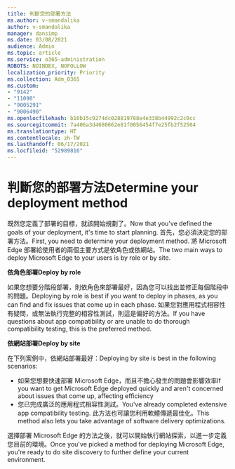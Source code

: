 ```yaml
---
title: 判斷您的部署方法
ms.author: v-smandalika
author: v-smandalika
manager: dansimp
ms.date: 03/08/2021
audience: Admin
ms.topic: article
ms.service: o365-administration
ROBOTS: NOINDEX, NOFOLLOW
localization_priority: Priority
ms.collection: Adm_O365
ms.custom:
- "9142"
- "11090"
- "9005291"
- "9006490"
ms.openlocfilehash: b10b15c9274dc028819788e4e338b44992c2c0cc
ms.sourcegitcommit: 7a406a3d4680662e81f0056454f7e25fb2f52504
ms.translationtype: HT
ms.contentlocale: zh-TW
ms.lasthandoff: 06/17/2021
ms.locfileid: "52989816"
---
```

# <a name="determine-your-deployment-method"></a><span data-ttu-id="227d0-102">判斷您的部署方法</span><span class="sxs-lookup"><span data-stu-id="227d0-102">Determine your deployment method</span></span>

<span data-ttu-id="227d0-103">既然您定義了部署的目標，就該開始規劃了。</span><span class="sxs-lookup"><span data-stu-id="227d0-103">Now that you've defined the goals of your deployment, it's time to start planning.</span></span> <span data-ttu-id="227d0-104">首先，您必須決定您的部署方法。</span><span class="sxs-lookup"><span data-stu-id="227d0-104">First, you need to determine your deployment method.</span></span> <span data-ttu-id="227d0-105">將 Microsoft Edge 部署給使用者的兩個主要方式是依角色或依網站。</span><span class="sxs-lookup"><span data-stu-id="227d0-105">The two main ways to deploy Microsoft Edge to your users is by role or by site.</span></span>

<span data-ttu-id="227d0-106">**依角色部署**</span><span class="sxs-lookup"><span data-stu-id="227d0-106">**Deploy by role**</span></span>

<span data-ttu-id="227d0-107">如果您想要分階段部署，則依角色來部署最好，因為您可以找出並修正每個階段中的問題。</span><span class="sxs-lookup"><span data-stu-id="227d0-107">Deploying by role is best if you want to deploy in phases, as you can find and fix issues that come up in each phase.</span></span> <span data-ttu-id="227d0-108">如果您對應用程式相容性有疑問，或無法執行完整的相容性測試，則這是偏好的方法。</span><span class="sxs-lookup"><span data-stu-id="227d0-108">If you have questions about app compatibility or are unable to do thorough compatibility testing, this is the preferred method.</span></span>

<span data-ttu-id="227d0-109">**依網站部署**</span><span class="sxs-lookup"><span data-stu-id="227d0-109">**Deploy by site**</span></span>

<span data-ttu-id="227d0-110">在下列案例中，依網站部署最好：</span><span class="sxs-lookup"><span data-stu-id="227d0-110">Deploying by site is best in the following scenarios:</span></span>
- <span data-ttu-id="227d0-111">如果您想要快速部署 Microsoft Edge，而且不擔心發生的問題會影響效率</span><span class="sxs-lookup"><span data-stu-id="227d0-111">If you want to get Microsoft Edge deployed quickly and aren't concerned about issues that come up, affecting efficiency</span></span>
- <span data-ttu-id="227d0-112">您已完成廣泛的應用程式相容性測試。</span><span class="sxs-lookup"><span data-stu-id="227d0-112">You've already completed extensive app compatibility testing.</span></span> <span data-ttu-id="227d0-113">此方法也可讓您利用軟體傳遞最佳化。</span><span class="sxs-lookup"><span data-stu-id="227d0-113">This method also lets you take advantage of software delivery optimizations.</span></span>

<span data-ttu-id="227d0-114">選擇部署 Microsoft Edge 的方法之後，就可以開始執行網站探索，以進一步定義您目前的環境。</span><span class="sxs-lookup"><span data-stu-id="227d0-114">Once you've picked a method for deploying Microsoft Edge, you're ready to do site discovery to further define your current environment.</span></span>
